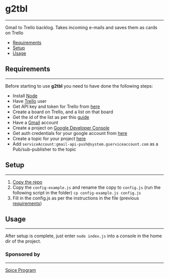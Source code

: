 # g2tbl
---
Gmail to Trello backlog. Takes incoming e-mails and saves them as cards on Trello

* [Requirements](#requirements)
* [Setup](#setup)
* [Usage](#usage)

## <a name="requirements">Requirements</a>
---
Before starting to use **g2tbl** you need to have done the following steps:
* Install [Node](#https://nodejs.org/en/)
* Have [Trello](#https://trello.com/) user
* Get API key and token for Trello from [here](#https://trello.com/app-key)
* Create a board on Trello, and a list on that board
* Get the id of the list as per this [guide](#https://developers.trello.com/get-started/start-building#create)
* Have a [Gmail](#https://mail.google.com/) account
* Create a project on [Google Developer Console](#https://console.developers.google.com)
* Get auth credentials for your google account from [here](#https://console.developers.google.com/apis/credentials)
* Create a topic for your project [here](#https://console.cloud.google.com/cloudpubsub/topicList)
* Add `serviceAccount:gmail-api-push@system.gserviceaccount.com` as a Pub/sub-publisher to the topic

## <a name="setup">Setup</a>
---
1. [Copy the repo](#https://help.github.com/articles/duplicating-a-repository/)
2. Copy the `config-example.js` and rename the copy to `config.js` (run the following script in the folder) `cp config-example.js config.js`
3. Fill in the config.js as per the instructions in the file (previous [requirements](#requirements))

## <a name="usage">Usage</a>
---
After setup is complete, just enter `node index.js` into a console in the home dir of the project.

### Sponsored by
---
[Spice Program](#http://spiceprogram.org/)
